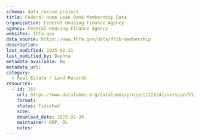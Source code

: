```yaml
---
schema: data_rescue_project 
title: Federal Home Loan Bank Membership Data
organization: Federal Housing Finance Agency
agency: Federal Housing Finance Agency
websites: fhfa.gov
data_source: https://www.fhfa.gov/data/fhlb-membership
description: 
last_modified: 2025-02-21
last_modified_by: Daphna
metadata_available: No
metadata_url: 
category:
  - Real Estate / Land Records
resources:
  - id: 165
    url: https://www.datalumos.org/datalumos/project/220241/version/V1/view
    format: 
    status: Finished
    size: 
    download_date: 2025-02-20
    maintainer: DRP, DL
    notes: 
---
```

